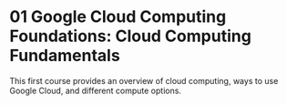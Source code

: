 # 01 Google Cloud Computing Foundations: Cloud Computing Fundamentals

This first course provides an overview of cloud computing, ways to use Google Cloud, and different compute options.